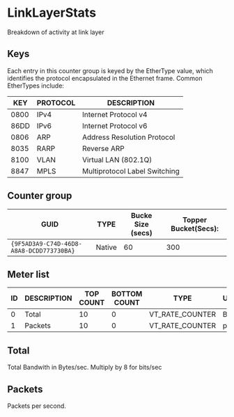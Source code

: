 # LinkLayerStats

Breakdown of activity at link layer

## Keys

Each entry in this counter group is keyed by the EtherType value, which identifies the protocol encapsulated in the Ethernet frame. Common EtherTypes include:

| KEY   | PROTOCOL                | DESCRIPTION                   |
|-------|-------------------------|-------------------------------|
| 0800  | IPv4                    | Internet Protocol v4          |
| 86DD  | IPv6                    | Internet Protocol v6          |
| 0806  | ARP                     | Address Resolution Protocol   |
| 8035  | RARP                    | Reverse ARP                   |
| 8100  | VLAN                    | Virtual LAN (802.1Q)          |
| 8847  | MPLS                    | Multiprotocol Label Switching |


## Counter group

| GUID                                     | TYPE   | Bucke Size (secs) | Topper Bucket(Secs): |
| ---------------------------------------- | ------ | ----------------- | -------------------- |
| `{9F5AD3A9-C74D-46D8-A8A8-DCDD773730BA}` | Native | 60                | 300                  |

## Meter list

| ID  | DESCRIPTION | TOP COUNT | BOTTOM COUNT | TYPE            | UNITS |
| --- | ----------- | --------- | ------------ | --------------- | ----- |
| 0   | Total       | 10        | 0            | VT_RATE_COUNTER | Bps   |
| 1   | Packets     | 10        | 0            | VT_RATE_COUNTER | pps   |

## Total 

Total Bandwith in Bytes/sec. Multiply by 8 for bits/sec

## Packets

Packets per second. 

